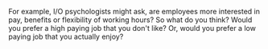 For example, I/O psychologists might ask, are employees more interested in pay,
benefits or flexibility of working hours? So what do you think? Would you
prefer a high paying job that you don't like? Or, would you prefer a low paying
job that you actually enjoy?
